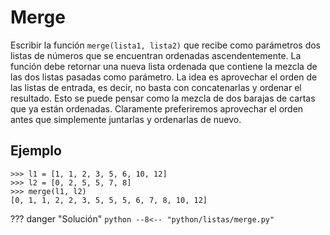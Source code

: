 # Merge

Escribir la función `merge(lista1, lista2)` que recibe como parámetros dos listas de números que se encuentran ordenadas
ascendentemente. La función debe retornar una nueva lista ordenada que contiene la mezcla de las dos listas pasadas como
parámetro. La idea es aprovechar el orden de las listas de entrada, es decir, no basta con concatenarlas y ordenar el
resultado. Esto se puede pensar como la mezcla de dos barajas de cartas que ya están ordenadas. Claramente preferiremos
aprovechar el orden antes que simplemente juntarlas y ordenarlas de nuevo.

## Ejemplo

```
>>> l1 = [1, 1, 2, 3, 5, 6, 10, 12]
>>> l2 = [0, 2, 5, 5, 7, 8]
>>> merge(l1, l2)
[0, 1, 1, 2, 2, 3, 5, 5, 5, 6, 7, 8, 10, 12]
```

??? danger "Solución"
    ```python
    --8<-- "python/listas/merge.py"
    ```